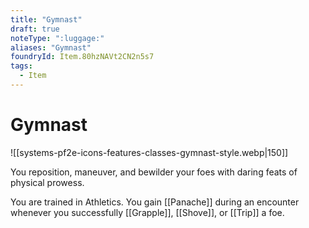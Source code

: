 ```yaml
---
title: "Gymnast"
draft: true
noteType: ":luggage:"
aliases: "Gymnast"
foundryId: Item.80hzNAVt2CN2n5s7
tags:
  - Item
---
```


# Gymnast
![[systems-pf2e-icons-features-classes-gymnast-style.webp|150]]

You reposition, maneuver, and bewilder your foes with daring feats of physical prowess.

You are trained in Athletics. You gain [[Panache]] during an encounter whenever you successfully [[Grapple]], [[Shove]], or [[Trip]] a foe.
